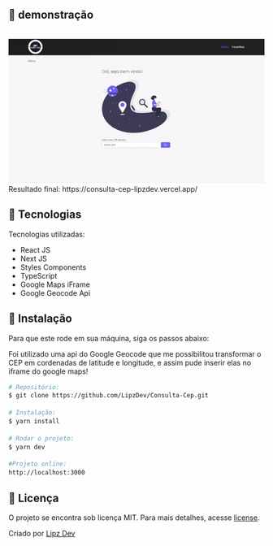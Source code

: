 ## 🚀 demonstração

</br>

<img src="https://github.com/LipzDev/Consulta-Cep/blob/master/public/img/gif.gif" alt="" width="1270"/>

</br>
Resultado final: https://consulta-cep-lipzdev.vercel.app/

## 🚀 Tecnologias

Tecnologias utilizadas:

- React JS
- Next JS
- Styles Components
- TypeScript
- Google Maps iFrame
- Google Geocode Api

## 🚀 Instalação

Para que este rode em sua máquina, siga os passos abaixo:

Foi utilizado uma api do Google Geocode que me possibilitou transformar o CEP em cordenadas de latitude e longitude, e assim pude inserir elas no iframe do google maps!

```bash
# Repositório:
$ git clone https://github.com/LipzDev/Consulta-Cep.git

# Instalação:
$ yarn install

# Rodar o projeto:
$ yarn dev

#Projeto online:
http://localhost:3000
```

## 🚀 Licença

<p>O projeto se encontra sob licença MIT. Para mais detalhes, acesse <a href='LICENSE'>license<a>.</p>
<p>Criado por <a href='https://github.com/LipzDev/' target='blank'>Lipz Dev</a></p>
